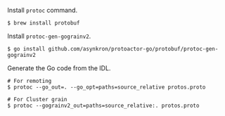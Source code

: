 Install `protoc` command.
```
$ brew install protobuf
```

Install `protoc-gen-gograinv2`.
```
$ go install github.com/asynkron/protoactor-go/protobuf/protoc-gen-gograinv2
```

Generate the Go code from the IDL.
```
# For remoting
$ protoc --go_out=. --go_opt=paths=source_relative protos.proto

# For Cluster grain
$ protoc --gograinv2_out=paths=source_relative:. protos.proto
```
